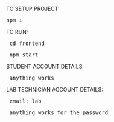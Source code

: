 TO SETUP PROJECT:
<pre>npm i</pre>

TO RUN:
<pre> cd frontend </pre>
<pre> npm start </pre>

STUDENT ACCOUNT DETAILS:
<pre> anything works </pre>


LAB TECHNICIAN ACCOUNT DETAILS:
<pre> email: lab </pre>
<pre> anything works for the password </pre>
